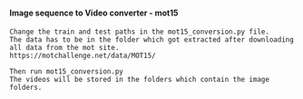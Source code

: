 #### Image sequence to Video converter - mot15

    Change the train and test paths in the mot15_conversion.py file.
    The data has to be in the folder which got extracted after downloading all data from the mot site.
    https://motchallenge.net/data/MOT15/

    Then run mot15_conversion.py
    The videos will be stored in the folders which contain the image folders.
